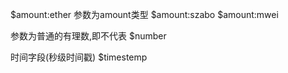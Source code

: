 $amount:ether 参数为amount类型
$amount:szabo 
$amount:mwei


参数为普通的有理数,即不代表
$number

时间字段(秒级时间戳)
$timestemp